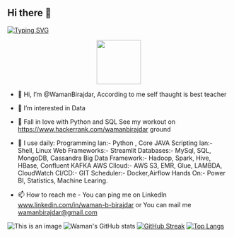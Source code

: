 ## Hi there 👋
[![Typing SVG](https://readme-typing-svg.demolab.com/?lines=I'm+Waman+Birajdar;Big+Data+and+ML+Engineer;Python+Developer)](https://git.io/typing-svg)
<div id="header" align="center">
  <img src="https://media.giphy.com/media/M9gbBd9nbDrOTu1Mqx/giphy.gif" width="100"/>
</div> 



- 👋 Hi, I’m @WamanBirajdar, According to me self thaught is best teacher
- 👀 I’m interested in Data 
- 💞️ Fall in love with Python and SQL 
      See my workout on https://www.hackerrank.com/wamanbirajdar ground 
- 🌱 I use daily: 
      Programming lan:-     Python , Core JAVA
      Scripting lan:-       Shell, Linux
      Web Frameworks:-      Streamlit
      Databases:-           MySql, SQL, MongoDB, Cassandra
      Big Data Framework:-  Hadoop, Spark, Hive, HBase, Confluent KAFKA
      AWS Clloud:-          AWS S3, EMR, Glue, LAMBDA, CloudWatch
      CI/CD:-               GIT
      Scheduler:-           Docker,Airflow
      Hands On:-            Power BI, Statistics, Machine Learing.
      
      
- 📫 How to reach me - You can ping me on 
      LinkedIn www.linkedin.com/in/waman-b-birajdar or 
      You can mail me wamanbirajdar@gmail.com

![This is an image](https://myoctocat.com/assets/images/base-octocat.svg)
![Waman's GitHub stats](https://github-readme-stats.vercel.app/api?username=wamanbirajdar&theme=dark&show_icons=true)
[![GitHub Streak](https://streak-stats.demolab.com?user=wamanbirajdar&theme=highcontrast)](https://git.io/streak-stats)
[![Top Langs](https://github-readme-stats.vercel.app/api/top-langs/?username=wamanbirajdar&langs_count=8)]([https://github.com/anuraghazra/github-readme-stats](https://github.com/WamanBirajdar/WamanBirajdar/edit/main/README))
<!---
WamanBirajdar/WamanBirajdar is a ✨ special ✨ repository because its `README.md` (this file) appears on your GitHub profile.
You can click the Preview link to take a look at your changes.
--->


